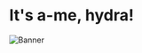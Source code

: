 # It's a-me, hydra!
![Banner](https://github.com/vqmphydra/vqmphydra/raw/main/animated_banner.gif)

